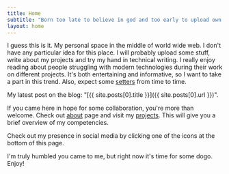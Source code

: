 ```yaml
---
title: Home
subtitle: "Born too late to believe in god and too early to upload own consciousness to the cloud."
layout: home
---
```


I guess this is it. My personal space in the middle of world
wide web. I don't have any particular idea for this place.
I will probably upload some stuff, write about my projects and
try my hand in technical writing. I really enjoy reading about
people struggling with modern technologies during their work
on different projects. It's both entertaining and informative,
so I want to take a part in this trend. Also, expect some
[setters](https://en.wikipedia.org/wiki/Setter) from time
to time.

My latest post on the blog: "[{{ site.posts[0].title }}]({{ site.posts[0].url }})".

If you came here in hope for some collaboration, you're more
than welcome. Check out [about](/about) page and visit my
[projects](/projects). This will give you a brief overview
of my competencies.

Check out my presence in social media by clicking one of the
icons at the bottom of this page.

I'm truly humbled you came to me, but right now it's time for
some dogo. Enjoy!
